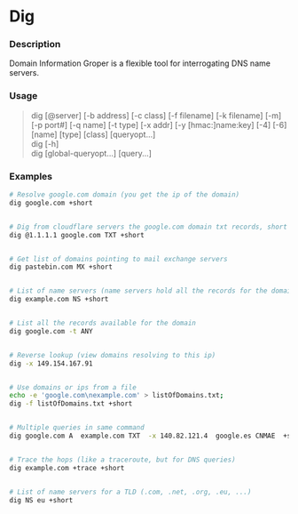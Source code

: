 # Dig

### Description  
Domain Information Groper is a flexible tool for interrogating DNS name servers.  
  
### Usage  
> dig [@server] [-b address] [-c class] [-f filename] [-k filename] [-m] [-p port#] [-q name] [-t type] [-x addr] [-y [hmac:]name:key] [-4] [-6] [name] [type] [class] [queryopt...]  
> dig [-h]  
> dig [global-queryopt...] [query...]  

### Examples   
```bash
# Resolve google.com domain (you get the ip of the domain)  
dig google.com +short    


# Dig from cloudflare servers the google.com domain txt records, short output.  
dig @1.1.1.1 google.com TXT +short  


# Get list of domains pointing to mail exchange servers  
dig pastebin.com MX +short 


# List of name servers (name servers hold all the records for the domain, A, AAAA, MX, TXT, CNAME, NS, PTR, SOA...)
dig example.com NS +short


# List all the records available for the domain
dig google.com -t ANY


# Reverse lookup (view domains resolving to this ip)  
dig -x 149.154.167.91  


# Use domains or ips from a file
echo -e 'google.com\nexample.com' > listOfDomains.txt;
dig -f listOfDomains.txt +short


# Multiple queries in same command
dig google.com A  example.com TXT  -x 140.82.121.4  google.es CNMAE  +short


# Trace the hops (like a traceroute, but for DNS queries)
dig example.com +trace +short


# List of name servers for a TLD (.com, .net, .org, .eu, ...)
dig NS eu +short
```
